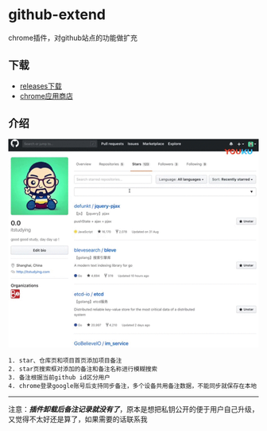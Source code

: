 # github-extend
chrome插件，对github站点的功能做扩充

## 下载
- [releases下载](https://github.com/itstudying/github-extend/releases) 
- [chrome应用商店](https://chrome.google.com/webstore/detail/github-extend/aaeeanhgphgejffojboafjdlfbbmgfld)

## 介绍
![](git-extend-intro.gif)

    1. star、仓库页和项目首页添加项目备注
    2. star页搜索框对添加的备注和备注名称进行模糊搜索
    3. 备注根据当前github id区分用户
    4. chrome登录google账号后支持同步备注，多个设备共用备注数据，不能同步就保存在本地

---

注意：***插件卸载后备注记录就没有了***，原本是想把私钥公开的便于用户自己升级，又觉得不太好还是算了，如果需要的话联系我

